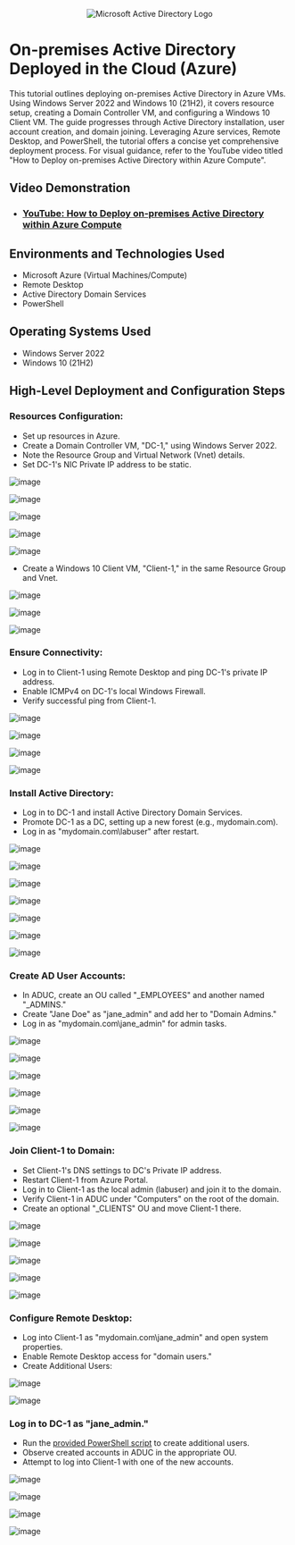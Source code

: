 <p align="center">
<img src="https://i.imgur.com/pU5A58S.png" alt="Microsoft Active Directory Logo"/>
</p>

<h1>On-premises Active Directory Deployed in the Cloud (Azure)</h1>
This tutorial outlines deploying on-premises Active Directory in Azure VMs. Using Windows Server 2022 and Windows 10 (21H2), it covers resource setup, creating a Domain Controller VM, and configuring a Windows 10 Client VM. The guide progresses through Active Directory installation, user account creation, and domain joining. Leveraging Azure services, Remote Desktop, and PowerShell, the tutorial offers a concise yet comprehensive deployment process. For visual guidance, refer to the YouTube video titled "How to Deploy on-premises Active Directory within Azure Compute".<br />


<h2>Video Demonstration</h2>

- ### [YouTube: How to Deploy on-premises Active Directory within Azure Compute](https://www.youtube.com)

<h2>Environments and Technologies Used</h2>

- Microsoft Azure (Virtual Machines/Compute)
- Remote Desktop
- Active Directory Domain Services
- PowerShell

<h2>Operating Systems Used </h2>

- Windows Server 2022
- Windows 10 (21H2)

<h2>High-Level Deployment and Configuration Steps</h2>

### Resources Configuration:

- Set up resources in Azure.
- Create a Domain Controller VM, "DC-1," using Windows Server 2022.
- Note the Resource Group and Virtual Network (Vnet) details.
- Set DC-1's NIC Private IP address to be static.


![image](https://github.com/CaseyHrt/configure-ad/assets/146404028/df45aaf7-2c84-4a3f-962f-10ec8099771b)

![image](https://github.com/CaseyHrt/configure-ad/assets/146404028/7c0bcb86-5389-43ad-9bc5-1dfc7b1ca67f)

![image](https://github.com/CaseyHrt/configure-ad/assets/146404028/75676160-5ba6-46e5-8b00-ed2d2b3d3578)

![image](https://github.com/CaseyHrt/configure-ad/assets/146404028/7fd7779b-613b-4c50-a8e3-17fc260ce6a7)

![image](https://github.com/CaseyHrt/configure-ad/assets/146404028/5fb47c66-4145-4bbf-91bf-37b376e82795)

- Create a Windows 10 Client VM, "Client-1," in the same Resource Group and Vnet.

![image](https://github.com/CaseyHrt/configure-ad/assets/146404028/0512b8b0-b9ab-4320-bfef-753c803ed376)

![image](https://github.com/CaseyHrt/configure-ad/assets/146404028/ec263d9b-717b-4c6a-a66b-d7c95895f20c)

![image](https://github.com/CaseyHrt/configure-ad/assets/146404028/1fa3d72d-f650-4d27-8212-d7600f6b1533)

### Ensure Connectivity:
- Log in to Client-1 using Remote Desktop and ping DC-1's private IP address.
- Enable ICMPv4 on DC-1's local Windows Firewall.
- Verify successful ping from Client-1.

![image](https://github.com/CaseyHrt/configure-ad/assets/146404028/739def6d-7640-4e81-a4df-981cd3e51093)

![image](https://github.com/CaseyHrt/configure-ad/assets/146404028/b8fd87be-8d19-424d-9348-14e8f2d49a99)

![image](https://github.com/CaseyHrt/configure-ad/assets/146404028/57d2b640-b9a0-42e5-b5c9-5d8fd41b6620)

![image](https://github.com/CaseyHrt/configure-ad/assets/146404028/4a3b1c69-e7dc-4012-b5c2-639e8f08755f)


### Install Active Directory:
- Log in to DC-1 and install Active Directory Domain Services.
- Promote DC-1 as a DC, setting up a new forest (e.g., mydomain.com).
- Log in as "mydomain.com\labuser" after restart.

![image](https://github.com/CaseyHrt/configure-ad/assets/146404028/32af4702-923d-4f73-9b94-b4d996fc7e09)

![image](https://github.com/CaseyHrt/configure-ad/assets/146404028/ce81b8d2-dd64-45b3-89a8-55fe714eb770)

![image](https://github.com/CaseyHrt/configure-ad/assets/146404028/272f2867-b79c-4948-a145-ae777006c1d8)

![image](https://github.com/CaseyHrt/configure-ad/assets/146404028/9a770fd0-8ddc-44dd-9701-f89334b553d6)

![image](https://github.com/CaseyHrt/configure-ad/assets/146404028/b5e1823d-a86b-487e-9993-4c18bfd9b320)

![image](https://github.com/CaseyHrt/configure-ad/assets/146404028/90b44eab-aaae-4a3b-aaa7-cf55d1032ef6)

![image](https://github.com/CaseyHrt/configure-ad/assets/146404028/6d27e2d0-43fc-436a-a0cb-95a8d50b8de8)

### Create AD User Accounts:
- In ADUC, create an OU called "_EMPLOYEES" and another named "_ADMINS."
- Create "Jane Doe" as "jane_admin" and add her to "Domain Admins."
- Log in as "mydomain.com\jane_admin" for admin tasks.

![image](https://github.com/CaseyHrt/configure-ad/assets/146404028/aa0be3e2-4a9a-485a-841a-1bb46020aab1)

![image](https://github.com/CaseyHrt/configure-ad/assets/146404028/8082838e-35a9-482a-905e-1ec8a0831524)

![image](https://github.com/CaseyHrt/configure-ad/assets/146404028/f3ef762d-a185-47fb-8f4d-71afb368cd1f)

![image](https://github.com/CaseyHrt/configure-ad/assets/146404028/58836d3a-d85d-41bf-9097-d7378b2d6108)

![image](https://github.com/CaseyHrt/configure-ad/assets/146404028/b5f9d72b-98e2-49ff-9595-7bdb07b338da)

![image](https://github.com/CaseyHrt/configure-ad/assets/146404028/3b87d655-3489-48e2-8328-88745afe2071)

### Join Client-1 to Domain:
- Set Client-1's DNS settings to DC's Private IP address.
- Restart Client-1 from Azure Portal.
- Log in to Client-1 as the local admin (labuser) and join it to the domain.
- Verify Client-1 in ADUC under "Computers" on the root of the domain.
- Create an optional "_CLIENTS" OU and move Client-1 there.

![image](https://github.com/CaseyHrt/configure-ad/assets/146404028/0d41a2c4-3e44-4a4d-96e2-dbe8c9b359f9)

![image](https://github.com/CaseyHrt/configure-ad/assets/146404028/bf9d0014-ce10-4e46-b501-fc5327b00ed6)

![image](https://github.com/CaseyHrt/configure-ad/assets/146404028/44e794f2-f333-4aaa-bb5a-ca6df15b7250)

![image](https://github.com/CaseyHrt/configure-ad/assets/146404028/20c85022-ceea-4425-ab98-1c70913dbcc5)

![image](https://github.com/CaseyHrt/configure-ad/assets/146404028/c9e3e482-139b-4c99-9b06-c79881e5ee43)

### Configure Remote Desktop:
- Log into Client-1 as "mydomain.com\jane_admin" and open system properties.
- Enable Remote Desktop access for "domain users."
- Create Additional Users:

![image](https://github.com/CaseyHrt/configure-ad/assets/146404028/3a99600e-eb6f-4213-9215-d3f59d183f01)

![image](https://github.com/CaseyHrt/configure-ad/assets/146404028/5b93849d-56af-457d-97a0-d6517ac853e7)

### Log in to DC-1 as "jane_admin."
- Run the [provided PowerShell script](https://github.com/joshmadakor1/AD_PS/blob/master/Generate-Names-Create-Users.ps1) to create additional users.
- Observe created accounts in ADUC in the appropriate OU.
- Attempt to log into Client-1 with one of the new accounts.

![image](https://github.com/CaseyHrt/configure-ad/assets/146404028/3ba156ab-c3bb-45fa-bf08-35c2c10bbec0)

![image](https://github.com/CaseyHrt/configure-ad/assets/146404028/4b7ccd82-73b4-446a-8ae8-3f55cc2cef53)

![image](https://github.com/CaseyHrt/configure-ad/assets/146404028/b102de67-05bc-4252-810c-291a6226c010)

![image](https://github.com/CaseyHrt/configure-ad/assets/146404028/9c61b77a-f871-4c60-ada4-047767f93291)




